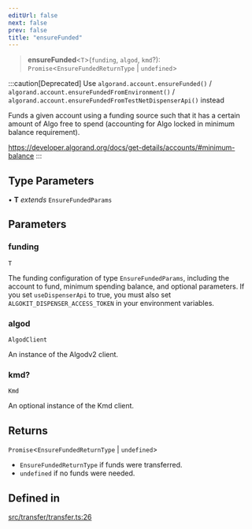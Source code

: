 ```yaml
---
editUrl: false
next: false
prev: false
title: "ensureFunded"
---
```


> **ensureFunded**\<`T`\>(`funding`, `algod`, `kmd`?): `Promise`\<`EnsureFundedReturnType` \| `undefined`\>

:::caution[Deprecated]
Use `algorand.account.ensureFunded()` / `algorand.account.ensureFundedFromEnvironment()`
/ `algorand.account.ensureFundedFromTestNetDispenserApi()` instead

Funds a given account using a funding source such that it has a certain amount of Algo free to spend (accounting for Algo locked in minimum balance requirement).

https://developer.algorand.org/docs/get-details/accounts/#minimum-balance
:::

## Type Parameters

• **T** *extends* `EnsureFundedParams`

## Parameters

### funding

`T`

The funding configuration of type `EnsureFundedParams`, including the account to fund, minimum spending balance, and optional parameters. If you set `useDispenserApi` to true, you must also set `ALGOKIT_DISPENSER_ACCESS_TOKEN` in your environment variables.

### algod

`AlgodClient`

An instance of the Algodv2 client.

### kmd?

`Kmd`

An optional instance of the Kmd client.

## Returns

`Promise`\<`EnsureFundedReturnType` \| `undefined`\>

- `EnsureFundedReturnType` if funds were transferred.
- `undefined` if no funds were needed.

## Defined in

[src/transfer/transfer.ts:26](https://github.com/algorandfoundation/algokit-utils-ts/blob/87156fe9637eca52c0bc9e840c5804088cb40974/src/transfer/transfer.ts#L26)
